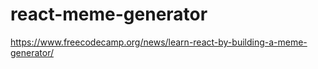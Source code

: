 # react-meme-generator
 https://www.freecodecamp.org/news/learn-react-by-building-a-meme-generator/
